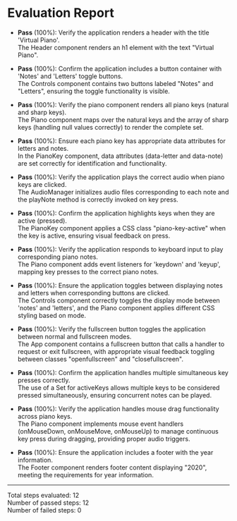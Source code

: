# Evaluation Report

- **Pass** (100%): Verify the application renders a header with the title 'Virtual Piano'.  
  The Header component renders an h1 element with the text "Virtual Piano". 

- **Pass** (100%): Confirm the application includes a button container with 'Notes' and 'Letters' toggle buttons.  
  The Controls component contains two buttons labeled "Notes" and "Letters", ensuring the toggle functionality is visible.

- **Pass** (100%): Verify the piano component renders all piano keys (natural and sharp keys).  
  The Piano component maps over the natural keys and the array of sharp keys (handling null values correctly) to render the complete set.

- **Pass** (100%): Ensure each piano key has appropriate data attributes for letters and notes.  
  In the PianoKey component, data attributes (data-letter and data-note) are set correctly for identification and functionality.

- **Pass** (100%): Verify the application plays the correct audio when piano keys are clicked.  
  The AudioManager initializes audio files corresponding to each note and the playNote method is correctly invoked on key press.

- **Pass** (100%): Confirm the application highlights keys when they are active (pressed).  
  The PianoKey component applies a CSS class "piano-key-active" when the key is active, ensuring visual feedback on press.

- **Pass** (100%): Verify the application responds to keyboard input to play corresponding piano notes.  
  The Piano component adds event listeners for 'keydown' and 'keyup', mapping key presses to the correct piano notes.

- **Pass** (100%): Ensure the application toggles between displaying notes and letters when corresponding buttons are clicked.  
  The Controls component correctly toggles the display mode between 'notes' and 'letters', and the Piano component applies different CSS styling based on mode.

- **Pass** (100%): Verify the fullscreen button toggles the application between normal and fullscreen modes.  
  The App component contains a fullscreen button that calls a handler to request or exit fullscreen, with appropriate visual feedback toggling between classes "openfullscreen" and "closefullscreen".

- **Pass** (100%): Confirm the application handles multiple simultaneous key presses correctly.  
  The use of a Set for activeKeys allows multiple keys to be considered pressed simultaneously, ensuring concurrent notes can be played.

- **Pass** (100%): Verify the application handles mouse drag functionality across piano keys.  
  The Piano component implements mouse event handlers (onMouseDown, onMouseMove, onMouseUp) to manage continuous key press during dragging, providing proper audio triggers.

- **Pass** (100%): Ensure the application includes a footer with the year information.  
  The Footer component renders footer content displaying "2020", meeting the requirements for year information.

---

Total steps evaluated: 12  
Number of passed steps: 12  
Number of failed steps: 0